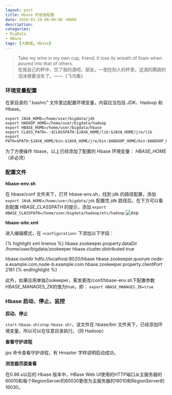 ```yaml
---
layout: post
title: Hbase 的安装配置
date: 2018-01-29 00:00:00 +0800
description: 
categories:
- BigData
- HBase
tags: [大数据, Hbase] 
---
```



<blockquote class="blockquote-center">
	Take my wine in my own cup, friend. It lose its wreath of foam when poured into that of others. <br>
	在我自己的杯中，饮了我的酒吧，朋友。一倒在别人的杯里，这酒的腾跳的泡沫便要消失了。——《飞鸟集》
</blockquote>

### 环境变量配置

在家目录的 “.bashrc” 文件里边配置环境变量，内容应当包括 JDK、Hadoop 和 Hbase。

``` shell
export JAVA_HOME=/home/user/bigdata/jdk
export HADOOP_HOME=/home/user/bigdata/hadoop
export HBASE_HOME=/home/user/bigdata/hbase
export CLASS_PATH=.:$CLASSPATH:$JAVA_HOME/lib:$JAVA_HOME/jre/lib
export PATH=$PATH:$JAVA_HOME/bin:$JAVA_HOME/jre/bin:$HADOOP_HOME/bin:$HADOOP_HOME/sbin:$HABASE_HOME/bin:${PATH}
```

为了方便操作 hbase，以上已经添加了配置的 Hbase 环境变量： *HBASE_HOME* （非必须）

### 配置文件

**hbase-env.sh**

在 hbase/conf 文件夹下，打开 hbase-env.sh，找到 jdk 的路径配置，添加 ```export JAVA_HOME=/home/user/bigdata/jdk```
配置完 jdk 路径后，在下方可以看到配置 HBASE_CLASSPATH 的提示，添加 ```export HBASE_CLASSPATH=/home/user/bigdata/hadoop/etc/hadoop```
![exp](http://p3oi9yqso.bkt.clouddn.com/2018-01-29-hbase-env.png)

**hbase-site.xml**

进入编辑模式，在 ```<configuration>``` 下添加以下字段：

{% highlight xml linenos %}
<property>
    <name>hbase.zookeeper.property.dataDir</name>
    <value>/home/user/bigdata/zookeeper</value>  <!-- Zookeeper下载包解压的位置 -->
</property>
<property>
    <name>hbase.cluster.distributed</name>
    <value>true</value>
</property>
<!-- 使用hdfs：//// URI语法将hbase.rootdir从本地文件系统更改为HDFS实例的地址。 
	在此例中，HDFS在端口8020的本地主机上运行。 -->
<property>
    <name>hbase.rootdir</name>
    <value>hdfs://localhost:8020/hbase</value>
</property>
<property>
    <name>hbase.zookeeper.quorum</name>
    <value>node-a.example.com,node-b.example.com</value>  <!-- 这里填写集群中的主机名 -->
</property>
<property>
   <name>hbase.zookeeper.property.clientPort</name>
   <value>2181</value>
</property>
{% endhighlight %}

此外，如果应用单独Zookeeper，需发更改/conf/hbase-env.sh下配置参数HBASE_MANAGES_ZK的值为true，即：
`export HBASE_MANAGES_ZK=true`

### Hbase 启动、停止、监控

**启动、停止**

`start-hbase.sh(stop-hbase.sh)`，该文件在 hbase/bin 文件夹下，已经添加环境变量，所以可以在任意目录执行。（同 Hadoop）

**查看守护进程**

jps 命令查看守护进程，有 Hmaster 字样说明启动成功。

**浏览器页面查看**

在0.98.x以后的 Hbase 版本中，HBase Web UI使用的HTTP端口从主服务器的60010和每个RegionServer的60030更改为主服务器的16010和RegionServer的16030。